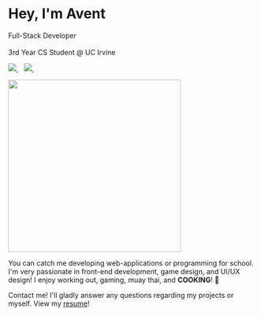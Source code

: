 <h1>Hey, I'm Avent</h1>
<p>
  Full-Stack Developer
  <br></br>
  3rd Year CS Student @ UC Irvine
</p>

<p>
  <a href="https://www.linkedin.com/in/avent-chiu/">
    <img src="https://img.shields.io/badge/linkedin-%230077B5.svg?&style=for-the-badge&logo=linkedin&logoColor=white" />
  </a>&nbsp;&nbsp;
  <a href="https://siravent.github.io/">
    <img src="https://img.shields.io/badge/website-000000?style=for-the-badge&logo=About.me&logoColor=white" />        
  </a>&nbsp;&nbsp;
</p>

<p>
  <a href="#"><img src="https://github-readme-stats.vercel.app/api?username=siravent&show_icons=true&count_private=true&theme=dark" width="350"></a>
</p>

You can catch me developing web-applications or programming for school. I'm very passionate in front-end development, game design, and UI/UX design! I enjoy working out, gaming, muay thai, and **COOKING**! 🤤

Contact me! I'll gladly answer any questions regarding my projects or myself.
View my [resume](https://siravent.github.io/resume.pdf)!



<!--
**sirAvent/sirAvent** is a ✨ _special_ ✨ repository because its `README.md` (this file) appears on your GitHub profile.

Here are some ideas to get you started:

- 🔭 I’m currently working on ...
- 🌱 I’m currently learning ...
- 👯 I’m looking to collaborate on ...
- 🤔 I’m looking for help with ...
- 💬 Ask me about ...
- 📫 How to reach me: ...
- 😄 Pronouns: ...
- ⚡ Fun fact: ...
-->
